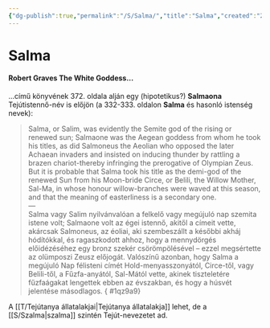 ```yaml
---
{"dg-publish":true,"permalink":"/S/Salma/","title":"Salma","created":"2024-01-02T06:35","updated":"2024-04-27T00:11"}
---
```



# Salma

#### Robert Graves The White Goddess...

...című könyvének 372. oldala alján egy (hipotetikus?) **Salmaona** Tejútistennő-név is előjön (a 332-333. oldalon **Salma** és hasonló istenség nevek):  
> Salma, or Salim, was evidently the Semite god of the rising or renewed sun; Salmaone was the Aegean goddess from whom he took his titles, as did Salmoneus the Aeolian who opposed the later Achaean invaders and insisted on inducing thunder by rattling a brazen chariot-thereby infringing the prerogative of Olympian Zeus. But it is probable that Salma took his title as the demi-god of the renewed Sun from his Moon-bride Circe, or Belili, the Willow Mother, Sal-Ma, in whose honour willow-branches were waved at this season, and that the meaning of easterliness is a secondary one.  
> —  
> Salma vagy Salim nyilvánvalóan a felkelő vagy megújuló nap szemita istene volt; Salmaone volt az égei istennő, akitől a címeit vette, akárcsak Salmoneus, az éoliai, aki szembeszállt a későbbi akháj hódítókkal, és ragaszkodott ahhoz, hogy a mennydörgés előidézéséhez egy bronz szekér csörömpölésével – ezzel megsértette az olümposzi Zeusz előjogát. Valószínű azonban, hogy Salma a megújuló Nap félisteni címét Hold-menyasszonyától, Circe-től, vagy Belili-től, a Fűzfa-anyától, Sal-Mától vette, akinek tiszteletére fűzfaágakat lengettek ebben az évszakban, és hogy a húsvét jelentése másodlagos.  { #1qz9a9}


A [[T/Tejútanya állatalakjai\|Tejútanya állatalakja]] lehet, de a [[S/Szalma\|szalma]] szintén Tejút-nevezetet ad.  